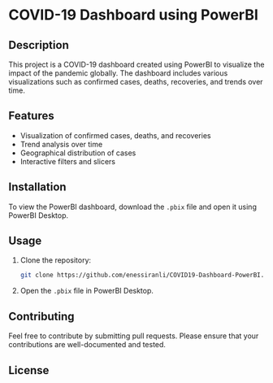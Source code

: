 # COVID-19 Dashboard using PowerBI

## Description
This project is a COVID-19 dashboard created using PowerBI to visualize the impact of the pandemic globally. The dashboard includes various visualizations such as confirmed cases, deaths, recoveries, and trends over time.

## Features
- Visualization of confirmed cases, deaths, and recoveries
- Trend analysis over time
- Geographical distribution of cases
- Interactive filters and slicers

## Installation
To view the PowerBI dashboard, download the `.pbix` file and open it using PowerBI Desktop.

## Usage
1. Clone the repository:
    ```sh
    git clone https://github.com/enessiranli/COVID19-Dashboard-PowerBI.git
    ```
2. Open the `.pbix` file in PowerBI Desktop.

## Contributing
Feel free to contribute by submitting pull requests. Please ensure that your contributions are well-documented and tested.

## License

